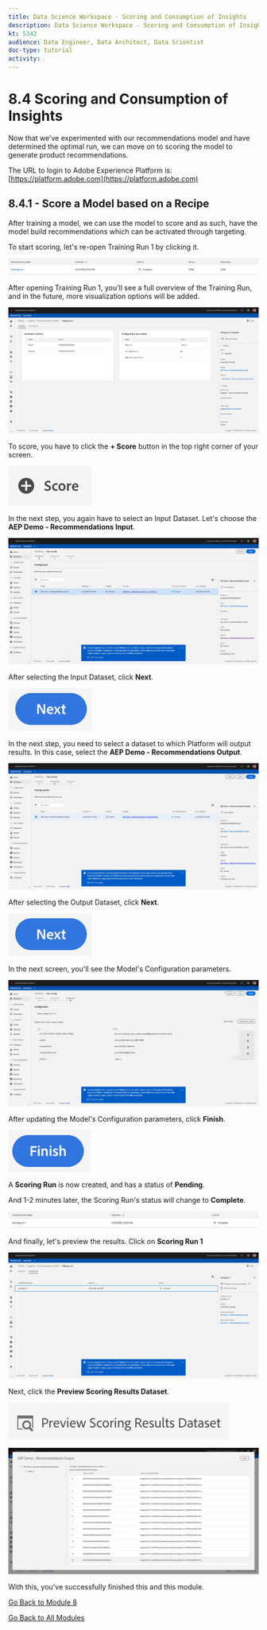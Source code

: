 ```yaml
---
title: Data Science Workspace - Scoring and Consumption of Insights
description: Data Science Workspace - Scoring and Consumption of Insights
kt: 5342
audience: Data Engineer, Data Architect, Data Scientist
doc-type: tutorial
activity: 
---
```


# 8.4 Scoring and Consumption of Insights

Now that we’ve experimented with our recommendations model and have determined the optimal run, we can move on to scoring the model to generate product recommendations.

The URL to login to Adobe Experience Platform is: [https://platform.adobe.com](https://platform.adobe.com)

## 8.4.1 - Score a Model based on a Recipe

After training a model, we can use the model to score and as such, have the model build recommendations which can be activated through targeting.

To start scoring, let's re-open Training Run 1 by clicking it.

![DSW](./images/trainingrunsuccess.png)

After opening Training Run 1, you'll see a full overview of the Training Run, and in the future, more visualization options will be added.

![DSW](./images/trr1.png)

To score, you have to click the **+ Score** button in the top right corner of your screen.

![DSW](./images/score.png)

In the next step, you again have to select an Input Dataset. Let's choose the **AEP Demo - Recommendations Input**.

![DSW](./images/scoreinput.png)

After selecting the Input Dataset, click **Next**.

![DSW](./images/next.png)

In the next step, you need to select a dataset to which Platform will output results. In this case, select the **AEP Demo - Recommendations Output**.

![DSW](./images/scoreoutput.png)

After selecting the Output Dataset, click **Next**.

![DSW](./images/next.png)

In the next screen, you'll see the Model's Configuration parameters.

![DSW](./images/scoreconfig.png)

After updating the Model's Configuration parameters, click **Finish**.

![DSW](./images/finish.png)

A **Scoring Run** is now created, and has a status of **Pending**.

And 1-2 minutes later, the Scoring Run's status will change to **Complete**.

![DSW](./images/scoringrunsuccess.png)

And finally, let's preview the results. Click on **Scoring Run 1**

![DSW](./images/scoringrunsuccessdtl.png)

Next, click the **Preview Scoring Results Dataset**.

![DSW](./images/preview.png)

![DSW](./images/previewresults.png)

With this, you've successfully finished this and this module.

[Go Back to Module 8](./data-science-workspace-popularity-based-recommendations.md)

[Go Back to All Modules](../../overview.md)
